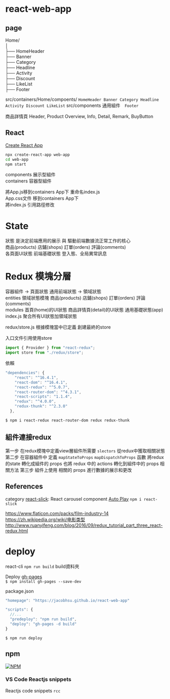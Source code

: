# react-web-app

## page

Home/  
│  
├── HomeHeader  
├── Banner  
├── Category  
├── Headline  
├── Activity  
├── Discount  
├── LikeList  
├── Footer  

src/containers/Home/compoents/ `HomeHeader Banner Category Headline Activity Discount LikeList`
src/components 通用組件　`Footer`

商品詳情頁 Header, Product Overview, Info, Detail, Remark, BuyButton  

## React

[Create React App](https://reactjs.org/docs/create-a-new-react-app.html)  

```bash
npx create-react-app web-app
cd web-app
npm start
```

components 展示型組件  
containers 容器型組件   

將App.js移到containers App下  重命名index.js   
App.css文件 移到containers App下  
將index.js 引用路徑修改  

# State

狀態 是決定前端應用的展示 與 驅動前端數據流正常工作的核心  
商品(products) 店鋪(shops) 訂單(orders) 評論(comments)  
各頁面UI狀態 
前端基礎狀態 登入態、全局異常訊息  

# Redux 模塊分層

容器組件 -> 頁面狀態 通用前端狀態 -> 領域狀態  
entities 領域狀態模塊  商品(products) 店鋪(shops) 訂單(orders) 評論(comments)    
modules 首頁(home)的UI狀態  商品詳情頁(detail)的UI狀態 通用基礎狀態(app)
index.js 聚合所有UI狀態加領域狀態  

redux/store.js 根據模塊當中已定義 創建最終的store  

入口文件引用使用store
```js
import { Provider } from "react-redux";
import store from "./redux/store";  
```

依賴
```js
"dependencies": {
    "react": "^16.4.1",
    "react-dom": "^16.4.1",
    "react-redux": "^5.0.7",
    "react-router-dom": "^4.3.1",
    "react-scripts": "1.1.4",
    "redux": "^4.0.0",
    "redux-thunk": "^2.3.0"
  },
```
`$ npm i react-redux react-router-dom redux redux-thunk`  

## 組件連接redux

第一步 在redux模塊中定義view層組件所需要 `slectors` 從redux中獲取相關狀態
第二步 在容器組件中 定義 `mapStateToProps` `mapDispatchToProps` 函數 將redux的state 轉化成組件的 props 也將 redux 中的 actions 轉化到組件中的 props 相關方法
第三步 組件上使用 相關的 props 進行數據的展示和更改

## References

category [react-slick](https://github.com/akiran/react-slick): React carousel component   [Auto Play](https://react-slick.neostack.com/docs/example/auto-play) 
`npm i react-slick`  

https://www.flaticon.com/packs/film-industry-14
https://zh.wikipedia.org/wiki/电影类型
http://www.ruanyifeng.com/blog/2016/09/redux_tutorial_part_three_react-redux.html  


# deploy

react-cli `npm run build`  build資料夾  

Deploy [gh-pages](https://www.npmjs.com/package/gh-pages)  
`$ npm install gh-pages --save-dev`

package.json
```js
"homepage": "https://jacobhsu.github.io/react-web-app"

"scripts": {
  //...
  "predeploy": "npm run build",
  "deploy": "gh-pages -d build"
}
```

`$ npm run deploy`

## npm

[![NPM](https://nodei.co/npm/react-slick.png?downloads=true&stars=true)](https://nodei.co/npm/react-slick/)  

### VS Code Reactjs snippets  

Reactjs code snippets `rcc`
